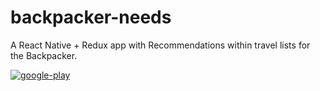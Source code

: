 # backpacker-needs
A React Native + Redux app with Recommendations within travel lists for the Backpacker.

[![google-play](https://shootismoke.github.io/assets/images/play-store.png)](https://play.google.com/store/apps/details?id=com.marcos.myProject)
